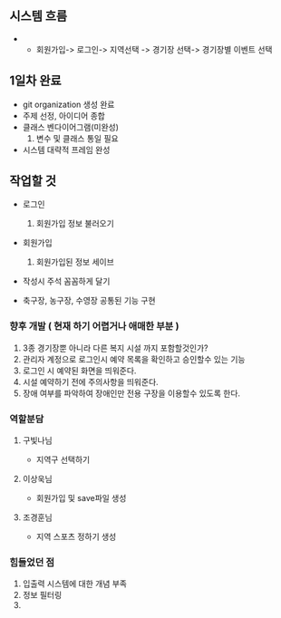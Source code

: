 ## 시스템 흐름

-
    - 회원가입-> 로그인-> 지역선택 -> 경기장 선택-> 경기장별 이벤트 선택

## 1일차 완료

- git organization 생성 완료
- 주제 선정, 아이디어 종합
- 클래스 벤다이어그램(미완성)
    1. 변수 및 클래스 통일 필요
- 시스템 대략적 프레임 완성

## 작업할 것

- 로그인
    1. 회원가입 정보 불러오기

- 회원가입
    1. 회원가입된 정보 세이브

- 작성시 주석 꼼꼼하게 달기

- 축구장, 농구장, 수영장 공통된 기능 구현

### 향후 개발 ( 현재 하기 어렵거나 애매한 부분 )

1. 3종 경기장뿐 아니라 다른 복지 시설 까지 포함할것인가?
2. 관리자 계정으로 로그인시 예약 목록을 확인하고 승인할수 있는 기능
3. 로그인 시 예약된 화면을 띄워준다.
4. 시설 예약하기 전에 주의사항을 띄워준다.
5. 장애 여부를 파악하여 장애인만 전용 구장을 이용할수 있도록 한다.

### 역할분담

1. 구빛나님
    - 지역구 선택하기

2. 이상욱님
    - 회원가입 및 save파일 생성

3. 조경훈님
    - 지역 스포츠 정하기 생성

### 힘들었던 점

1. 입출력 시스템에 대한 개념 부족
2. 정보 필터링
3.
